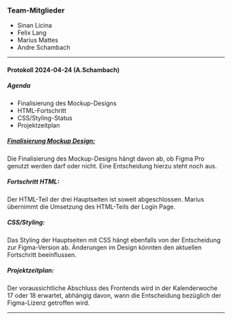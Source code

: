 ### Team-Mitglieder
- Sinan Licina
- Felix Lang
- Marius Mattes
- Andre Schambach
-------------------------------------------------------------------------------------------------------------------------------------------------------------------------------
#### Protokoll 2024-04-24 (A.Schambach)
##### Agenda
- Finalisierung des Mockup-Designs
- HTML-Fortschritt
- CSS/Styling-Status
- Projektzeitplan

##### <u> Finalisierung Mockup Design: </u>
Die Finalisierung des Mockup-Designs hängt davon ab, ob Figma Pro genutzt werden darf oder nicht. Eine Entscheidung hierzu steht noch aus.

##### Fortschritt HTML:
Der HTML-Teil der drei Hauptseiten ist soweit abgeschlossen. Marius übernimmt die Umsetzung des HTML-Teils der Login Page.

##### CSS/Styling:
Das Styling der Hauptseiten mit CSS hängt ebenfalls von der Entscheidung zur Figma-Version ab. Änderungen im Design könnten den aktuellen Fortschritt beeinflussen.

##### Projektzeitplan:
Der voraussichtliche Abschluss des Frontends wird in der Kalenderwoche 17 oder 18 erwartet, abhängig davon, wann die Entscheidung bezüglich der Figma-Lizenz getroffen wird.

-------------------------------------------------------------------------------------------------------------------------------------------------------------------------------
